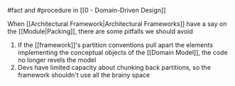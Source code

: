 #fact and #procedure  in [[0 - Domain-Driven Design]]

When [[Architectural Framework|Architectural Frameworks]] have a say on the [[Module|Packing]], there are some pitfalls we should avoid

1. If the [[framework]]'s partition conventions pull apart the elements implementing the conceptual objects of the [[Domain Model]], the code no longer revels the model
2. Devs have limited capacity about chunking back partitions, so the framework shouldn't use all the brainy space
